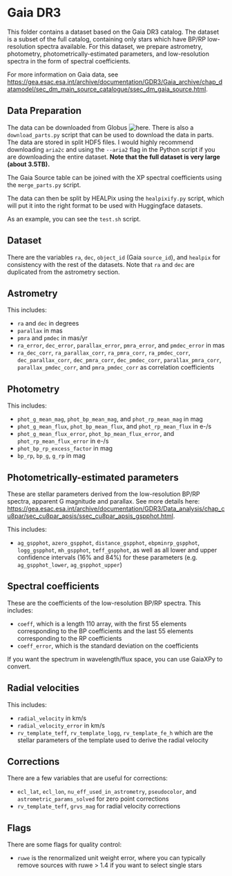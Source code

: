 # Gaia DR3

This folder contains a dataset based on the Gaia DR3 catalog. The dataset is a subset of the full catalog, containing only stars which have BP/RP low-resolution spectra available. For this dataset, we prepare astrometry, photometry, photometrically-estimated parameters, and low-resolution spectra in the form of spectral coefficients.

For more information on Gaia data, see https://gea.esac.esa.int/archive/documentation/GDR3/Gaia_archive/chap_datamodel/sec_dm_main_source_catalogue/ssec_dm_gaia_source.html.

## Data Preparation

The data can be downloaded from Globus ![here](https://app.globus.org/file-manager/collections/90f5713a-e74d-11ec-9bd2-2d2219dcc1fa/overview). There is also a `download_parts.py` script that can be used to download the data in parts. The data are stored in split HDF5 files. I would highly recommend downloading `aria2c` and using the `--aria2` flag in the Python script if you are downloading the entire dataset. **Note that the full dataset is very large (about 3.5TB).**

The Gaia Source table can be joined with the XP spectral coefficients using the `merge_parts.py` script.

The data can then be split by HEALPix using the `healpixify.py` script, which will put it into the right format to be used with Huggingface datasets.

As an example, you can see the `test.sh` script.

## Dataset

There are the variables `ra`, `dec`, `object_id` (Gaia `source_id`), and `healpix` for consistency with the rest of the datasets. Note that `ra` and `dec` are duplicated from the astrometry section.

## Astrometry

This includes:

- `ra` and `dec` in degrees
- `parallax` in mas
- `pmra` and `pmdec` in mas/yr
- `ra_error`, `dec_error`, `parallax_error`, `pmra_error`, and `pmdec_error` in mas
- `ra_dec_corr`, `ra_parallax_corr`, `ra_pmra_corr`, `ra_pmdec_corr`, `dec_parallax_corr`, `dec_pmra_corr`, `dec_pmdec_corr`, `parallax_pmra_corr`, `parallax_pmdec_corr`, and `pmra_pmdec_corr` as correlation coefficients

## Photometry

This includes:

- `phot_g_mean_mag`, `phot_bp_mean_mag`, and `phot_rp_mean_mag` in mag
- `phot_g_mean_flux`, `phot_bp_mean_flux`, and `phot_rp_mean_flux` in e-/s
- `phot_g_mean_flux_error`, `phot_bp_mean_flux_error`, and `phot_rp_mean_flux_error` in e-/s
- `phot_bp_rp_excess_factor` in mag
- `bp_rp`, `bp_g`, `g_rp` in mag

## Photometrically-estimated parameters

These are stellar parameters derived from the low-resolution BP/RP spectra, apparent G magnitude and parallax. See more details here: https://gea.esac.esa.int/archive/documentation/GDR3/Data_analysis/chap_cu8par/sec_cu8par_apsis/ssec_cu8par_apsis_gspphot.html.

This includes:

- `ag_gspphot`, `azero_gspphot`, `distance_gspphot`, `ebpminrp_gspphot`, `logg_gspphot`, `mh_gspphot`, `teff_gspphot`, as well as all lower and upper confidence intervals (16% and 84%) for these parameters (e.g. `ag_gspphot_lower`, `ag_gspphot_upper`)

## Spectral coefficients

These are the coefficients of the low-resolution BP/RP spectra. This includes:

- `coeff`, which is a length 110 array, with the first 55 elements corresponding to the BP coefficients and the last 55 elements corresponding to the RP coefficients
- `coeff_error`, which is the standard deviation on the coefficients

If you want the spectrum in wavelength/flux space, you can use GaiaXPy to convert.

## Radial velocities

This includes:

- `radial_velocity` in km/s
- `radial_velocity_error` in km/s
- `rv_template_teff`, `rv_template_logg`, `rv_template_fe_h` which are the stellar parameters of the template used to derive the radial velocity

## Corrections

There are a few variables that are useful for corrections:

- `ecl_lat`, `ecl_lon`, `nu_eff_used_in_astrometry`, `pseudocolor`, and `astrometric_params_solved` for zero point corrections
- `rv_template_teff`, `grvs_mag` for radial velocity corrections

## Flags

There are some flags for quality control:

- `ruwe` is the renormalized unit weight error, where you can typically remove sources with ruwe > 1.4 if you want to select single stars
